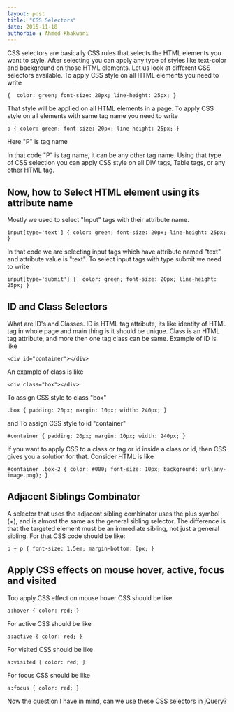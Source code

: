 ```yaml
---
layout: post
title: "CSS Selectors"
date: 2015-11-18
authorbio : Ahmed Khakwani
---
```


CSS selectors are basically CSS rules that selects the HTML elements you want to style. After selecting you can apply any type of styles like text-color and background on those HTML elements. Let us look at different CSS selectors available.
To apply CSS style on all HTML elements you need to write

``{ 
color: green;
font-size: 20px;
line-height: 25px;
}``

That style will be applied on all HTML elements in a page. To apply CSS style on all elements with same tag name you need to write 

``p {
color: green;
font-size: 20px;
line-height: 25px;
}``

Here "P" is tag name 

In that code "P" is tag name, it can be any other tag name. Using that type of CSS selection you can apply CSS style on all DIV tags, Table tags, or any other HTML tag.

<h2> Now, how to Select HTML element using its attribute name </h2> 

Mostly we used to select "Input" tags with their attribute name.

 
``input[type='text'] {
   	color: green;
font-size: 20px;
line-height: 25px;
}``

In that code we are selecting input tags which have attribute named "text" and attribute value is "text". To select input tags with type submit we need to write

``input[type='submit'] { 
color: green;
font-size: 20px;
line-height: 25px;
}``

<h2> ID and Class Selectors </h2>

What are ID's and Classes. ID is HTML tag attribute, its like identity of HTML tag in whole page and main thing is it should be unique. Class is an HTML tag attribute, and more then one tag class can be same. Example of ID is like 

``<div id="container"></div> ``

An example of class is like 

``<div class="box"></div>``

To assign CSS style to class "box" 

``.box {
   	padding: 20px;
 	margin: 10px;
	width: 240px;
	}``
	
and To assign CSS style to id "container"

``#container {
   	padding: 20px;
   	margin: 10px;
   	width: 240px;
	}``
	
If you want to apply CSS to a class or tag or id inside a class or id, then CSS gives you a solution for that. Consider HTML is like 

``#container .box-2 {
	color: #000;
	font-size: 10px;
	background: url(any-image.png);
	}``
	
<h2> Adjacent Siblings Combinator </h2>

A selector that uses the adjacent sibling combinator uses the plus symbol (+), and is almost the same as the general sibling selector. The difference is that the targeted element must be an immediate sibling, not just a general sibling. For that  CSS code should be like: 

``p + p {
   font-size: 1.5em;
   margin-bottom: 0px;
   }``

<h2> Apply CSS effects on mouse hover, active, focus and visited </h2>

Too apply CSS effect on mouse hover CSS should be like 

``a:hover {
	color: red;
	}``
	
For active CSS should be like

``a:active {
	color: red;
	}``
	
For visited CSS should be like
 
``a:visited {
	color: red;
	}``	

For focus CSS should be like

``a:focus {
	color: red;
	}``
	
Now the question I have in mind, can we use these CSS selectors in jQuery? 
